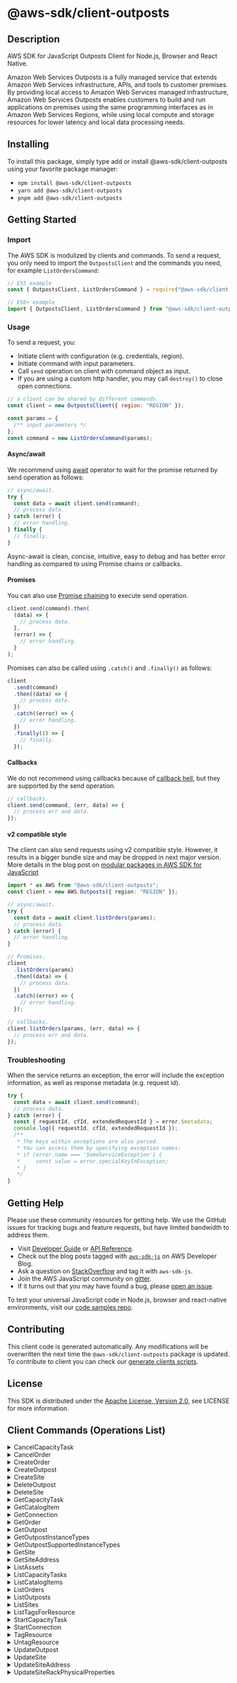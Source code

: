 <!-- generated file, do not edit directly -->

# @aws-sdk/client-outposts

## Description

AWS SDK for JavaScript Outposts Client for Node.js, Browser and React Native.

<p>Amazon Web Services Outposts is a fully managed service that extends Amazon Web Services infrastructure, APIs, and tools to
customer premises. By providing local access to Amazon Web Services managed infrastructure, Amazon Web Services Outposts enables
customers to build and run applications on premises using the same programming interfaces as
in Amazon Web Services Regions, while using local compute and storage resources for lower latency and local
data processing needs.</p>

## Installing

To install this package, simply type add or install @aws-sdk/client-outposts
using your favorite package manager:

- `npm install @aws-sdk/client-outposts`
- `yarn add @aws-sdk/client-outposts`
- `pnpm add @aws-sdk/client-outposts`

## Getting Started

### Import

The AWS SDK is modulized by clients and commands.
To send a request, you only need to import the `OutpostsClient` and
the commands you need, for example `ListOrdersCommand`:

```js
// ES5 example
const { OutpostsClient, ListOrdersCommand } = require("@aws-sdk/client-outposts");
```

```ts
// ES6+ example
import { OutpostsClient, ListOrdersCommand } from "@aws-sdk/client-outposts";
```

### Usage

To send a request, you:

- Initiate client with configuration (e.g. credentials, region).
- Initiate command with input parameters.
- Call `send` operation on client with command object as input.
- If you are using a custom http handler, you may call `destroy()` to close open connections.

```js
// a client can be shared by different commands.
const client = new OutpostsClient({ region: "REGION" });

const params = {
  /** input parameters */
};
const command = new ListOrdersCommand(params);
```

#### Async/await

We recommend using [await](https://developer.mozilla.org/en-US/docs/Web/JavaScript/Reference/Operators/await)
operator to wait for the promise returned by send operation as follows:

```js
// async/await.
try {
  const data = await client.send(command);
  // process data.
} catch (error) {
  // error handling.
} finally {
  // finally.
}
```

Async-await is clean, concise, intuitive, easy to debug and has better error handling
as compared to using Promise chains or callbacks.

#### Promises

You can also use [Promise chaining](https://developer.mozilla.org/en-US/docs/Web/JavaScript/Guide/Using_promises#chaining)
to execute send operation.

```js
client.send(command).then(
  (data) => {
    // process data.
  },
  (error) => {
    // error handling.
  }
);
```

Promises can also be called using `.catch()` and `.finally()` as follows:

```js
client
  .send(command)
  .then((data) => {
    // process data.
  })
  .catch((error) => {
    // error handling.
  })
  .finally(() => {
    // finally.
  });
```

#### Callbacks

We do not recommend using callbacks because of [callback hell](http://callbackhell.com/),
but they are supported by the send operation.

```js
// callbacks.
client.send(command, (err, data) => {
  // process err and data.
});
```

#### v2 compatible style

The client can also send requests using v2 compatible style.
However, it results in a bigger bundle size and may be dropped in next major version. More details in the blog post
on [modular packages in AWS SDK for JavaScript](https://aws.amazon.com/blogs/developer/modular-packages-in-aws-sdk-for-javascript/)

```ts
import * as AWS from "@aws-sdk/client-outposts";
const client = new AWS.Outposts({ region: "REGION" });

// async/await.
try {
  const data = await client.listOrders(params);
  // process data.
} catch (error) {
  // error handling.
}

// Promises.
client
  .listOrders(params)
  .then((data) => {
    // process data.
  })
  .catch((error) => {
    // error handling.
  });

// callbacks.
client.listOrders(params, (err, data) => {
  // process err and data.
});
```

### Troubleshooting

When the service returns an exception, the error will include the exception information,
as well as response metadata (e.g. request id).

```js
try {
  const data = await client.send(command);
  // process data.
} catch (error) {
  const { requestId, cfId, extendedRequestId } = error.$metadata;
  console.log({ requestId, cfId, extendedRequestId });
  /**
   * The keys within exceptions are also parsed.
   * You can access them by specifying exception names:
   * if (error.name === 'SomeServiceException') {
   *     const value = error.specialKeyInException;
   * }
   */
}
```

## Getting Help

Please use these community resources for getting help.
We use the GitHub issues for tracking bugs and feature requests, but have limited bandwidth to address them.

- Visit [Developer Guide](https://docs.aws.amazon.com/sdk-for-javascript/v3/developer-guide/welcome.html)
  or [API Reference](https://docs.aws.amazon.com/AWSJavaScriptSDK/v3/latest/index.html).
- Check out the blog posts tagged with [`aws-sdk-js`](https://aws.amazon.com/blogs/developer/tag/aws-sdk-js/)
  on AWS Developer Blog.
- Ask a question on [StackOverflow](https://stackoverflow.com/questions/tagged/aws-sdk-js) and tag it with `aws-sdk-js`.
- Join the AWS JavaScript community on [gitter](https://gitter.im/aws/aws-sdk-js-v3).
- If it turns out that you may have found a bug, please [open an issue](https://github.com/aws/aws-sdk-js-v3/issues/new/choose).

To test your universal JavaScript code in Node.js, browser and react-native environments,
visit our [code samples repo](https://github.com/aws-samples/aws-sdk-js-tests).

## Contributing

This client code is generated automatically. Any modifications will be overwritten the next time the `@aws-sdk/client-outposts` package is updated.
To contribute to client you can check our [generate clients scripts](https://github.com/aws/aws-sdk-js-v3/tree/main/scripts/generate-clients).

## License

This SDK is distributed under the
[Apache License, Version 2.0](http://www.apache.org/licenses/LICENSE-2.0),
see LICENSE for more information.

## Client Commands (Operations List)

<details>
<summary>
CancelCapacityTask
</summary>

[Command API Reference](https://docs.aws.amazon.com/AWSJavaScriptSDK/v3/latest/client/outposts/command/CancelCapacityTaskCommand/) / [Input](https://docs.aws.amazon.com/AWSJavaScriptSDK/v3/latest/Package/-aws-sdk-client-outposts/Interface/CancelCapacityTaskCommandInput/) / [Output](https://docs.aws.amazon.com/AWSJavaScriptSDK/v3/latest/Package/-aws-sdk-client-outposts/Interface/CancelCapacityTaskCommandOutput/)

</details>
<details>
<summary>
CancelOrder
</summary>

[Command API Reference](https://docs.aws.amazon.com/AWSJavaScriptSDK/v3/latest/client/outposts/command/CancelOrderCommand/) / [Input](https://docs.aws.amazon.com/AWSJavaScriptSDK/v3/latest/Package/-aws-sdk-client-outposts/Interface/CancelOrderCommandInput/) / [Output](https://docs.aws.amazon.com/AWSJavaScriptSDK/v3/latest/Package/-aws-sdk-client-outposts/Interface/CancelOrderCommandOutput/)

</details>
<details>
<summary>
CreateOrder
</summary>

[Command API Reference](https://docs.aws.amazon.com/AWSJavaScriptSDK/v3/latest/client/outposts/command/CreateOrderCommand/) / [Input](https://docs.aws.amazon.com/AWSJavaScriptSDK/v3/latest/Package/-aws-sdk-client-outposts/Interface/CreateOrderCommandInput/) / [Output](https://docs.aws.amazon.com/AWSJavaScriptSDK/v3/latest/Package/-aws-sdk-client-outposts/Interface/CreateOrderCommandOutput/)

</details>
<details>
<summary>
CreateOutpost
</summary>

[Command API Reference](https://docs.aws.amazon.com/AWSJavaScriptSDK/v3/latest/client/outposts/command/CreateOutpostCommand/) / [Input](https://docs.aws.amazon.com/AWSJavaScriptSDK/v3/latest/Package/-aws-sdk-client-outposts/Interface/CreateOutpostCommandInput/) / [Output](https://docs.aws.amazon.com/AWSJavaScriptSDK/v3/latest/Package/-aws-sdk-client-outposts/Interface/CreateOutpostCommandOutput/)

</details>
<details>
<summary>
CreateSite
</summary>

[Command API Reference](https://docs.aws.amazon.com/AWSJavaScriptSDK/v3/latest/client/outposts/command/CreateSiteCommand/) / [Input](https://docs.aws.amazon.com/AWSJavaScriptSDK/v3/latest/Package/-aws-sdk-client-outposts/Interface/CreateSiteCommandInput/) / [Output](https://docs.aws.amazon.com/AWSJavaScriptSDK/v3/latest/Package/-aws-sdk-client-outposts/Interface/CreateSiteCommandOutput/)

</details>
<details>
<summary>
DeleteOutpost
</summary>

[Command API Reference](https://docs.aws.amazon.com/AWSJavaScriptSDK/v3/latest/client/outposts/command/DeleteOutpostCommand/) / [Input](https://docs.aws.amazon.com/AWSJavaScriptSDK/v3/latest/Package/-aws-sdk-client-outposts/Interface/DeleteOutpostCommandInput/) / [Output](https://docs.aws.amazon.com/AWSJavaScriptSDK/v3/latest/Package/-aws-sdk-client-outposts/Interface/DeleteOutpostCommandOutput/)

</details>
<details>
<summary>
DeleteSite
</summary>

[Command API Reference](https://docs.aws.amazon.com/AWSJavaScriptSDK/v3/latest/client/outposts/command/DeleteSiteCommand/) / [Input](https://docs.aws.amazon.com/AWSJavaScriptSDK/v3/latest/Package/-aws-sdk-client-outposts/Interface/DeleteSiteCommandInput/) / [Output](https://docs.aws.amazon.com/AWSJavaScriptSDK/v3/latest/Package/-aws-sdk-client-outposts/Interface/DeleteSiteCommandOutput/)

</details>
<details>
<summary>
GetCapacityTask
</summary>

[Command API Reference](https://docs.aws.amazon.com/AWSJavaScriptSDK/v3/latest/client/outposts/command/GetCapacityTaskCommand/) / [Input](https://docs.aws.amazon.com/AWSJavaScriptSDK/v3/latest/Package/-aws-sdk-client-outposts/Interface/GetCapacityTaskCommandInput/) / [Output](https://docs.aws.amazon.com/AWSJavaScriptSDK/v3/latest/Package/-aws-sdk-client-outposts/Interface/GetCapacityTaskCommandOutput/)

</details>
<details>
<summary>
GetCatalogItem
</summary>

[Command API Reference](https://docs.aws.amazon.com/AWSJavaScriptSDK/v3/latest/client/outposts/command/GetCatalogItemCommand/) / [Input](https://docs.aws.amazon.com/AWSJavaScriptSDK/v3/latest/Package/-aws-sdk-client-outposts/Interface/GetCatalogItemCommandInput/) / [Output](https://docs.aws.amazon.com/AWSJavaScriptSDK/v3/latest/Package/-aws-sdk-client-outposts/Interface/GetCatalogItemCommandOutput/)

</details>
<details>
<summary>
GetConnection
</summary>

[Command API Reference](https://docs.aws.amazon.com/AWSJavaScriptSDK/v3/latest/client/outposts/command/GetConnectionCommand/) / [Input](https://docs.aws.amazon.com/AWSJavaScriptSDK/v3/latest/Package/-aws-sdk-client-outposts/Interface/GetConnectionCommandInput/) / [Output](https://docs.aws.amazon.com/AWSJavaScriptSDK/v3/latest/Package/-aws-sdk-client-outposts/Interface/GetConnectionCommandOutput/)

</details>
<details>
<summary>
GetOrder
</summary>

[Command API Reference](https://docs.aws.amazon.com/AWSJavaScriptSDK/v3/latest/client/outposts/command/GetOrderCommand/) / [Input](https://docs.aws.amazon.com/AWSJavaScriptSDK/v3/latest/Package/-aws-sdk-client-outposts/Interface/GetOrderCommandInput/) / [Output](https://docs.aws.amazon.com/AWSJavaScriptSDK/v3/latest/Package/-aws-sdk-client-outposts/Interface/GetOrderCommandOutput/)

</details>
<details>
<summary>
GetOutpost
</summary>

[Command API Reference](https://docs.aws.amazon.com/AWSJavaScriptSDK/v3/latest/client/outposts/command/GetOutpostCommand/) / [Input](https://docs.aws.amazon.com/AWSJavaScriptSDK/v3/latest/Package/-aws-sdk-client-outposts/Interface/GetOutpostCommandInput/) / [Output](https://docs.aws.amazon.com/AWSJavaScriptSDK/v3/latest/Package/-aws-sdk-client-outposts/Interface/GetOutpostCommandOutput/)

</details>
<details>
<summary>
GetOutpostInstanceTypes
</summary>

[Command API Reference](https://docs.aws.amazon.com/AWSJavaScriptSDK/v3/latest/client/outposts/command/GetOutpostInstanceTypesCommand/) / [Input](https://docs.aws.amazon.com/AWSJavaScriptSDK/v3/latest/Package/-aws-sdk-client-outposts/Interface/GetOutpostInstanceTypesCommandInput/) / [Output](https://docs.aws.amazon.com/AWSJavaScriptSDK/v3/latest/Package/-aws-sdk-client-outposts/Interface/GetOutpostInstanceTypesCommandOutput/)

</details>
<details>
<summary>
GetOutpostSupportedInstanceTypes
</summary>

[Command API Reference](https://docs.aws.amazon.com/AWSJavaScriptSDK/v3/latest/client/outposts/command/GetOutpostSupportedInstanceTypesCommand/) / [Input](https://docs.aws.amazon.com/AWSJavaScriptSDK/v3/latest/Package/-aws-sdk-client-outposts/Interface/GetOutpostSupportedInstanceTypesCommandInput/) / [Output](https://docs.aws.amazon.com/AWSJavaScriptSDK/v3/latest/Package/-aws-sdk-client-outposts/Interface/GetOutpostSupportedInstanceTypesCommandOutput/)

</details>
<details>
<summary>
GetSite
</summary>

[Command API Reference](https://docs.aws.amazon.com/AWSJavaScriptSDK/v3/latest/client/outposts/command/GetSiteCommand/) / [Input](https://docs.aws.amazon.com/AWSJavaScriptSDK/v3/latest/Package/-aws-sdk-client-outposts/Interface/GetSiteCommandInput/) / [Output](https://docs.aws.amazon.com/AWSJavaScriptSDK/v3/latest/Package/-aws-sdk-client-outposts/Interface/GetSiteCommandOutput/)

</details>
<details>
<summary>
GetSiteAddress
</summary>

[Command API Reference](https://docs.aws.amazon.com/AWSJavaScriptSDK/v3/latest/client/outposts/command/GetSiteAddressCommand/) / [Input](https://docs.aws.amazon.com/AWSJavaScriptSDK/v3/latest/Package/-aws-sdk-client-outposts/Interface/GetSiteAddressCommandInput/) / [Output](https://docs.aws.amazon.com/AWSJavaScriptSDK/v3/latest/Package/-aws-sdk-client-outposts/Interface/GetSiteAddressCommandOutput/)

</details>
<details>
<summary>
ListAssets
</summary>

[Command API Reference](https://docs.aws.amazon.com/AWSJavaScriptSDK/v3/latest/client/outposts/command/ListAssetsCommand/) / [Input](https://docs.aws.amazon.com/AWSJavaScriptSDK/v3/latest/Package/-aws-sdk-client-outposts/Interface/ListAssetsCommandInput/) / [Output](https://docs.aws.amazon.com/AWSJavaScriptSDK/v3/latest/Package/-aws-sdk-client-outposts/Interface/ListAssetsCommandOutput/)

</details>
<details>
<summary>
ListCapacityTasks
</summary>

[Command API Reference](https://docs.aws.amazon.com/AWSJavaScriptSDK/v3/latest/client/outposts/command/ListCapacityTasksCommand/) / [Input](https://docs.aws.amazon.com/AWSJavaScriptSDK/v3/latest/Package/-aws-sdk-client-outposts/Interface/ListCapacityTasksCommandInput/) / [Output](https://docs.aws.amazon.com/AWSJavaScriptSDK/v3/latest/Package/-aws-sdk-client-outposts/Interface/ListCapacityTasksCommandOutput/)

</details>
<details>
<summary>
ListCatalogItems
</summary>

[Command API Reference](https://docs.aws.amazon.com/AWSJavaScriptSDK/v3/latest/client/outposts/command/ListCatalogItemsCommand/) / [Input](https://docs.aws.amazon.com/AWSJavaScriptSDK/v3/latest/Package/-aws-sdk-client-outposts/Interface/ListCatalogItemsCommandInput/) / [Output](https://docs.aws.amazon.com/AWSJavaScriptSDK/v3/latest/Package/-aws-sdk-client-outposts/Interface/ListCatalogItemsCommandOutput/)

</details>
<details>
<summary>
ListOrders
</summary>

[Command API Reference](https://docs.aws.amazon.com/AWSJavaScriptSDK/v3/latest/client/outposts/command/ListOrdersCommand/) / [Input](https://docs.aws.amazon.com/AWSJavaScriptSDK/v3/latest/Package/-aws-sdk-client-outposts/Interface/ListOrdersCommandInput/) / [Output](https://docs.aws.amazon.com/AWSJavaScriptSDK/v3/latest/Package/-aws-sdk-client-outposts/Interface/ListOrdersCommandOutput/)

</details>
<details>
<summary>
ListOutposts
</summary>

[Command API Reference](https://docs.aws.amazon.com/AWSJavaScriptSDK/v3/latest/client/outposts/command/ListOutpostsCommand/) / [Input](https://docs.aws.amazon.com/AWSJavaScriptSDK/v3/latest/Package/-aws-sdk-client-outposts/Interface/ListOutpostsCommandInput/) / [Output](https://docs.aws.amazon.com/AWSJavaScriptSDK/v3/latest/Package/-aws-sdk-client-outposts/Interface/ListOutpostsCommandOutput/)

</details>
<details>
<summary>
ListSites
</summary>

[Command API Reference](https://docs.aws.amazon.com/AWSJavaScriptSDK/v3/latest/client/outposts/command/ListSitesCommand/) / [Input](https://docs.aws.amazon.com/AWSJavaScriptSDK/v3/latest/Package/-aws-sdk-client-outposts/Interface/ListSitesCommandInput/) / [Output](https://docs.aws.amazon.com/AWSJavaScriptSDK/v3/latest/Package/-aws-sdk-client-outposts/Interface/ListSitesCommandOutput/)

</details>
<details>
<summary>
ListTagsForResource
</summary>

[Command API Reference](https://docs.aws.amazon.com/AWSJavaScriptSDK/v3/latest/client/outposts/command/ListTagsForResourceCommand/) / [Input](https://docs.aws.amazon.com/AWSJavaScriptSDK/v3/latest/Package/-aws-sdk-client-outposts/Interface/ListTagsForResourceCommandInput/) / [Output](https://docs.aws.amazon.com/AWSJavaScriptSDK/v3/latest/Package/-aws-sdk-client-outposts/Interface/ListTagsForResourceCommandOutput/)

</details>
<details>
<summary>
StartCapacityTask
</summary>

[Command API Reference](https://docs.aws.amazon.com/AWSJavaScriptSDK/v3/latest/client/outposts/command/StartCapacityTaskCommand/) / [Input](https://docs.aws.amazon.com/AWSJavaScriptSDK/v3/latest/Package/-aws-sdk-client-outposts/Interface/StartCapacityTaskCommandInput/) / [Output](https://docs.aws.amazon.com/AWSJavaScriptSDK/v3/latest/Package/-aws-sdk-client-outposts/Interface/StartCapacityTaskCommandOutput/)

</details>
<details>
<summary>
StartConnection
</summary>

[Command API Reference](https://docs.aws.amazon.com/AWSJavaScriptSDK/v3/latest/client/outposts/command/StartConnectionCommand/) / [Input](https://docs.aws.amazon.com/AWSJavaScriptSDK/v3/latest/Package/-aws-sdk-client-outposts/Interface/StartConnectionCommandInput/) / [Output](https://docs.aws.amazon.com/AWSJavaScriptSDK/v3/latest/Package/-aws-sdk-client-outposts/Interface/StartConnectionCommandOutput/)

</details>
<details>
<summary>
TagResource
</summary>

[Command API Reference](https://docs.aws.amazon.com/AWSJavaScriptSDK/v3/latest/client/outposts/command/TagResourceCommand/) / [Input](https://docs.aws.amazon.com/AWSJavaScriptSDK/v3/latest/Package/-aws-sdk-client-outposts/Interface/TagResourceCommandInput/) / [Output](https://docs.aws.amazon.com/AWSJavaScriptSDK/v3/latest/Package/-aws-sdk-client-outposts/Interface/TagResourceCommandOutput/)

</details>
<details>
<summary>
UntagResource
</summary>

[Command API Reference](https://docs.aws.amazon.com/AWSJavaScriptSDK/v3/latest/client/outposts/command/UntagResourceCommand/) / [Input](https://docs.aws.amazon.com/AWSJavaScriptSDK/v3/latest/Package/-aws-sdk-client-outposts/Interface/UntagResourceCommandInput/) / [Output](https://docs.aws.amazon.com/AWSJavaScriptSDK/v3/latest/Package/-aws-sdk-client-outposts/Interface/UntagResourceCommandOutput/)

</details>
<details>
<summary>
UpdateOutpost
</summary>

[Command API Reference](https://docs.aws.amazon.com/AWSJavaScriptSDK/v3/latest/client/outposts/command/UpdateOutpostCommand/) / [Input](https://docs.aws.amazon.com/AWSJavaScriptSDK/v3/latest/Package/-aws-sdk-client-outposts/Interface/UpdateOutpostCommandInput/) / [Output](https://docs.aws.amazon.com/AWSJavaScriptSDK/v3/latest/Package/-aws-sdk-client-outposts/Interface/UpdateOutpostCommandOutput/)

</details>
<details>
<summary>
UpdateSite
</summary>

[Command API Reference](https://docs.aws.amazon.com/AWSJavaScriptSDK/v3/latest/client/outposts/command/UpdateSiteCommand/) / [Input](https://docs.aws.amazon.com/AWSJavaScriptSDK/v3/latest/Package/-aws-sdk-client-outposts/Interface/UpdateSiteCommandInput/) / [Output](https://docs.aws.amazon.com/AWSJavaScriptSDK/v3/latest/Package/-aws-sdk-client-outposts/Interface/UpdateSiteCommandOutput/)

</details>
<details>
<summary>
UpdateSiteAddress
</summary>

[Command API Reference](https://docs.aws.amazon.com/AWSJavaScriptSDK/v3/latest/client/outposts/command/UpdateSiteAddressCommand/) / [Input](https://docs.aws.amazon.com/AWSJavaScriptSDK/v3/latest/Package/-aws-sdk-client-outposts/Interface/UpdateSiteAddressCommandInput/) / [Output](https://docs.aws.amazon.com/AWSJavaScriptSDK/v3/latest/Package/-aws-sdk-client-outposts/Interface/UpdateSiteAddressCommandOutput/)

</details>
<details>
<summary>
UpdateSiteRackPhysicalProperties
</summary>

[Command API Reference](https://docs.aws.amazon.com/AWSJavaScriptSDK/v3/latest/client/outposts/command/UpdateSiteRackPhysicalPropertiesCommand/) / [Input](https://docs.aws.amazon.com/AWSJavaScriptSDK/v3/latest/Package/-aws-sdk-client-outposts/Interface/UpdateSiteRackPhysicalPropertiesCommandInput/) / [Output](https://docs.aws.amazon.com/AWSJavaScriptSDK/v3/latest/Package/-aws-sdk-client-outposts/Interface/UpdateSiteRackPhysicalPropertiesCommandOutput/)

</details>
